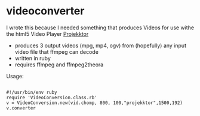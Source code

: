 videoconverter
==============

I wrote this because I needed something that produces Videos for use withe the html5 Video Player [Projekktor](http://www.projekktor.com/)

- produces 3 output videos (mpg, mp4, ogv) from (hopefully) any input video file that ffmpeg can decode
- written in ruby
- requires ffmpeg and ffmpeg2theora


Usage:
<pre><code>
#!/usr/bin/env ruby
require 'VideoConversion.class.rb'
v = VideoConversion.new(vid.chomp, 800, 100,"projekktor",1500,192)
v.converter
</code></pre>
